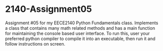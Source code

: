 # 2140-Assignment05
Assignment #05 for my EECE2140 Python Fundamentals class. Implements a class that contains many math related methods and has a main function for maintaining the console based user interface.
To run this, user your preferred python compiler to compile it into an executable, then run it and follow instructions on screen.
